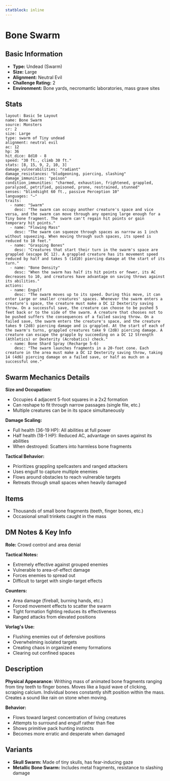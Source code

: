 ```yaml
---
statblock: inline
---
```


# Bone Swarm

## Basic Information
- **Type:** Undead (Swarm)
- **Size:** Large
- **Alignment:** Neutral Evil
- **Challenge Rating:** 2
- **Environment:** Bone yards, necromantic laboratories, mass grave sites

## Stats
```statblock
layout: Basic 5e Layout
name: Bone Swarm
source: Monsters
cr: 2
size: Large
type: swarm of Tiny undead
alignment: neutral evil
ac: 12
hp: 36
hit_dice: 8d10 - 8
speed: "30 ft., climb 30 ft."
stats: [8, 15, 9, 2, 10, 3]
damage_vulnerabilities: "radiant"
damage_resistances: "bludgeoning, piercing, slashing"
damage_immunities: "poison"
condition_immunities: "charmed, exhaustion, frightened, grappled, paralyzed, petrified, poisoned, prone, restrained, stunned"
senses: "blindsight 60 ft., passive Perception 10"
languages: "—"
traits:
  - name: "Swarm"
    desc: "The swarm can occupy another creature's space and vice versa, and the swarm can move through any opening large enough for a Tiny bone fragment. The swarm can't regain hit points or gain temporary hit points."
  - name: "Flowing Mass"
    desc: "The swarm can squeeze through spaces as narrow as 1 inch without squeezing. When moving through such spaces, its speed is reduced to 10 feet."
  - name: "Grasping Bones"
    desc: "Creatures that start their turn in the swarm's space are grappled (escape DC 12). A grappled creature has its movement speed reduced by half and takes 5 (1d10) piercing damage at the start of its turn."
  - name: "Bone Density"
    desc: "When the swarm has half its hit points or fewer, its AC decreases to 10, and creatures have advantage on saving throws against its abilities."
actions:
  - name: Engulf
    desc: "The swarm moves up to its speed. During this move, it can enter Large or smaller creatures' spaces. Whenever the swarm enters a creature's space, the creature must make a DC 12 Dexterity saving throw. On a successful save, the creature can choose to be pushed 5 feet back or to the side of the swarm. A creature that chooses not to be pushed suffers the consequences of a failed saving throw. On a failed save, the swarm enters the creature's space, and the creature takes 9 (2d8) piercing damage and is grappled. At the start of each of the swarm's turns, grappled creatures take 9 (2d8) piercing damage. A creature can escape the grapple by succeeding on a DC 12 Strength (Athletics) or Dexterity (Acrobatics) check."
  - name: Bone Shard Spray (Recharge 5-6)
    desc: "The swarm launches fragments in a 20-foot cone. Each creature in the area must make a DC 12 Dexterity saving throw, taking 14 (4d6) piercing damage on a failed save, or half as much on a successful one."
```

## Swarm Mechanics Details

**Size and Occupation:**
- Occupies 4 adjacent 5-foot squares in a 2x2 formation
- Can reshape to fit through narrow passages (single file, etc.)
- Multiple creatures can be in its space simultaneously

**Damage Scaling:**
- Full health (36-19 HP): All abilities at full power
- Half health (18-1 HP): Reduced AC, advantage on saves against its abilities
- When destroyed: Scatters into harmless bone fragments

**Tactical Behavior:**
- Prioritizes grappling spellcasters and ranged attackers
- Uses engulf to capture multiple enemies
- Flows around obstacles to reach vulnerable targets
- Retreats through small spaces when heavily damaged

## Items
- Thousands of small bone fragments (teeth, finger bones, etc.)
- Occasional small trinkets caught in the mass

## DM Notes & Key Info
**Role:** Crowd control and area denial

**Tactical Notes:**
- Extremely effective against grouped enemies
- Vulnerable to area-of-effect damage
- Forces enemies to spread out
- Difficult to target with single-target effects

**Counters:**
- Area damage (fireball, burning hands, etc.)
- Forced movement effects to scatter the swarm
- Tight formation fighting reduces its effectiveness
- Ranged attacks from elevated positions

**Vorlag's Use:**
- Flushing enemies out of defensive positions
- Overwhelming isolated targets
- Creating chaos in organized enemy formations
- Clearing out confined spaces

## Description
**Physical Appearance:**
Writhing mass of animated bone fragments ranging from tiny teeth to finger bones. Moves like a liquid wave of clicking, scraping calcium. Individual bones constantly shift position within the mass. Creates a sound like rain on stone when moving.

**Behavior:**
- Flows toward largest concentration of living creatures
- Attempts to surround and engulf rather than flee
- Shows primitive pack hunting instincts
- Becomes more erratic and desperate when damaged

## Variants
- **Skull Swarm:** Made of tiny skulls, has fear-inducing gaze
- **Metallic Bone Swarm:** Includes metal fragments, resistance to slashing damage